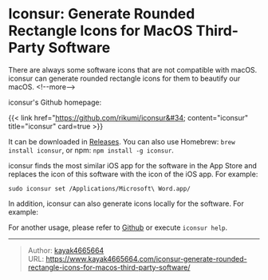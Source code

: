 # Iconsur: Generate Rounded Rectangle Icons for MacOS Third-Party Software

There are always some software icons that are not compatible with macOS. iconsur can generate rounded rectangle icons for them to beautify our macOS.
&lt;!--more--&gt;

iconsur&#39;s Github homepage:

{{&lt; link href=&#34;https://github.com/rikumi/iconsur&#34; content=&#34;iconsur&#34; title=&#34;iconsur&#34; card=true &gt;}}

It can be downloaded in [Releases](https://github.com/rikumi/iconsur/releases). You can also use Homebrew: `brew install iconsur`, or npm: `npm install -g iconsur`.

iconsur finds the most similar iOS app for the software in the App Store and replaces the icon of this software with the icon of the iOS app. For example:

```
sudo iconsur set /Applications/Microsoft\ Word.app/
```

In addition, iconsur can also generate icons locally for the software. For example:

For another usage, please refer to [Github](https://github.com/rikumi/iconsur) or execute `iconsur help`.

---

> Author: [kayak4665664](https://github.com/kayak4665664)  
> URL: https://www.kayak4665664.com/iconsur-generate-rounded-rectangle-icons-for-macos-third-party-software/  

